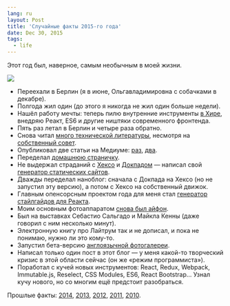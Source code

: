 ```yaml
---
lang: ru
layout: Post
title: 'Случайные факты 2015-го года'
date: Dec 30, 2015
tags:
  - life
---
```


Этот год был, наверное, самым необычным в моей жизни.

![](/images/blog/2015.jpg)

- Переехали в Берлин (я в июне, Ольгавладимировна с собачками в декабре).
- Полгода жил один (до этого я никогда не жил один больше недели).
- Нашёл работу мечты: теперь пилю внутренние инструменты [в Хире](https://company.here.com/here/), внедряю Реакт, ES6 и другие ништяки современного фронтенда.
- Пять раз летал в Берлин и четыре раза обратно.
- Снова читал [много технической литературы](http://bibla.ru/sapegin/read/), несмотря на [собственный совет](http://nano.sapegin.ru/all/read-less-tech-books).
- Опубликовал две статьи на Медиуме: [раз](https://medium.com/@sapegin/a-few-notes-about-web-developer-s-interviews-6ddc9f500152), [два](https://medium.com/@sapegin/importance-of-the-developer-experience-in-the-modern-front-end-bff4155d4cb8).
- Переделал [домашнюю страничку](http://sapegin.me/).
- Не выдержал страданий с [Хексо](https://hexo.io/) и [Докпадом](http://docpad.org/) — написал свой [генератор статических сайтов](https://github.com/sapegin/fledermaus).
- Дважды переделал наноблог: сначала с Докпада на Хексо (но не запустил эту версию), а потом с Хексо на собственный движок.
- Главным опенсорсным проектом года для меня стал [генератор стайлгайдов для Реакта](https://github.com/sapegin/react-styleguidist).
- Моим основным фотоаппаратом [снова был айфон](https://www.instagram.com/sapegin/).
- Был на выставках Себастио Сальгадо и Майкла Кенны (даже говорил с ним несколько минут).
- Электронную книгу про Лайтрум так и не дописал, и пока не понимаю, нужно ли это кому-то.
- Запустил бета-версию [англоязычной фотогалереи](http://morning.photos/).
- Написал только один пост в этот блог — у меня какой-то творческий кризис в этой области сейчас (он же «режим программиста»).
- Поработал с кучей новых инструментов: React, Redux, Webpack, Immutable.js, Reselect, CSS Modules, ES6, React Bootstrap… Узнал кучу нового, но со многим ещё предстоит разобраться.

Прошлые факты: [2014](http://birdwatcher.ru/blog/5756), [2013](http://birdwatcher.ru/blog/5719), [2012](http://birdwatcher.ru/blog/5547), [2011](http://birdwatcher.ru/blog/5292), [2010](http://birdwatcher.ru/blog/4922).
